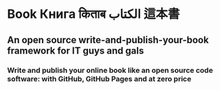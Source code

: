 # Book Книга किताब الكتاب 這本書
## An open source write-and-publish-your-book framework for IT guys and gals
### Write and publish your online book like an open source code software: with GitHub, GitHub Pages and at zero price